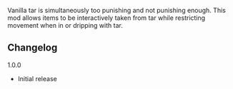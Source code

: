 Vanilla tar is simultaneously too punishing and not punishing enough. This mod allows items to be interactively taken from tar while restricting movement when in or dripping with tar.

## Changelog

1.0.0

- Initial release
